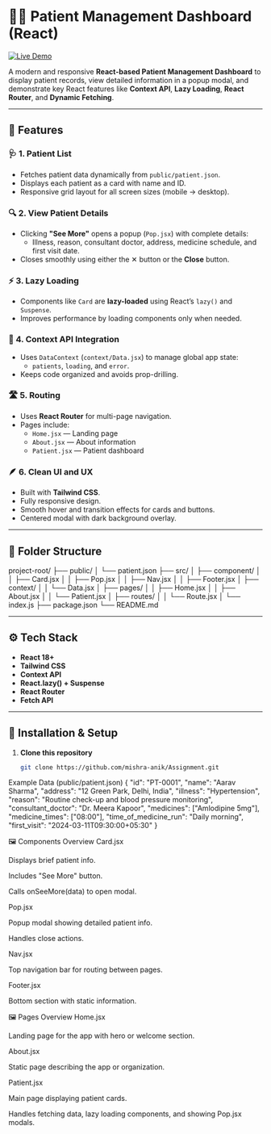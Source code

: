 # 🧑‍⚕️ Patient Management Dashboard (React)

[![Live Demo](https://img.shields.io/badge/Live-Demo-blue?style=for-the-badge&logo=vercel)](https://assignment-eta-ashy.vercel.app/)

A modern and responsive **React-based Patient Management Dashboard** to display patient records, view detailed information in a popup modal, and demonstrate key React features like **Context API**, **Lazy Loading**, **React Router**, and **Dynamic Fetching**.

---

## 🚀 Features

### 🩺 1. Patient List
- Fetches patient data dynamically from `public/patient.json`.
- Displays each patient as a card with name and ID.
- Responsive grid layout for all screen sizes (mobile → desktop).

### 🔍 2. View Patient Details
- Clicking **"See More"** opens a popup (`Pop.jsx`) with complete details:
  - Illness, reason, consultant doctor, address, medicine schedule, and first visit date.
- Closes smoothly using either the ✕ button or the **Close** button.

### ⚡ 3. Lazy Loading
- Components like `Card` are **lazy-loaded** using React’s `lazy()` and `Suspense`.
- Improves performance by loading components only when needed.

### 🧠 4. Context API Integration
- Uses `DataContext` (`context/Data.jsx`) to manage global app state:
  - `patients`, `loading`, and `error`.
- Keeps code organized and avoids prop-drilling.

### 🛣️ 5. Routing
- Uses **React Router** for multi-page navigation.
- Pages include:
  - `Home.jsx` — Landing page
  - `About.jsx` — About information
  - `Patient.jsx` — Patient dashboard

### 🪶 6. Clean UI and UX
- Built with **Tailwind CSS**.
- Fully responsive design.
- Smooth hover and transition effects for cards and buttons.
- Centered modal with dark background overlay.

---

## 🧩 Folder Structure
project-root/
├── public/
│ └── patient.json
├── src/
│ ├── component/
│ │ ├── Card.jsx
│ │ ├── Pop.jsx
│ │ ├── Nav.jsx
│ │ ├── Footer.jsx
│ ├── context/
│ │ └── Data.jsx
│ ├── pages/
│ │ ├── Home.jsx
│ │ ├── About.jsx
│ │ └── Patient.jsx
│ ├── routes/
│ │ └── Route.jsx
│ └── index.js
├── package.json
└── README.md


---

## ⚙️ Tech Stack

- **React 18+**
- **Tailwind CSS**
- **Context API**
- **React.lazy() + Suspense**
- **React Router**
- **Fetch API**

---

## 🧰 Installation & Setup

1. **Clone this repository**
   ```bash
   git clone https://github.com/mishra-anik/Assignment.git


Example Data (public/patient.json)
{
    "id": "PT-0001",
    "name": "Aarav Sharma",
    "address": "12 Green Park, Delhi, India",
    "illness": "Hypertension",
    "reason": "Routine check-up and blood pressure monitoring",
    "consultant_doctor": "Dr. Meera Kapoor",
    "medicines": ["Amlodipine 5mg"],
    "medicine_times": ["08:00"],
    "time_of_medicine_run": "Daily morning",
    "first_visit": "2024-03-11T09:30:00+05:30"
  }


  🖼️ Components Overview
Card.jsx

Displays brief patient info.

Includes "See More" button.

Calls onSeeMore(data) to open modal.

Pop.jsx

Popup modal showing detailed patient info.

Handles close actions.

Nav.jsx

Top navigation bar for routing between pages.

Footer.jsx

Bottom section with static information.

🖼️ Pages Overview
Home.jsx

Landing page for the app with hero or welcome section.

About.jsx

Static page describing the app or organization.

Patient.jsx

Main page displaying patient cards.

Handles fetching data, lazy loading components, and showing Pop.jsx modals.



